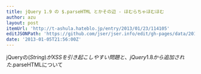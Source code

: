 ```yaml
---
title: jQuery 1.9 の $.parseHTML とかその辺 - ほむらちゃほむほむ
author: azu
layout: post
itemUrl: 'http://t-ashula.hateblo.jp/entry/2013/01/23/114105'
editJSONPath: 'https://github.com/jser/jser.info/edit/gh-pages/data/2013/01/index.json'
date: '2013-01-05T21:56:00Z'
---
```

jQueryの$(String)がXSSを引き起こしやすい問題と、jQuery1.8から追加された$.parseHTMLについて
